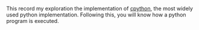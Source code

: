 This record my exploration the implementation of [cpython](https://github.com/python/cpython), the most widely used python implementation. Following this, you will know how  a python program is executed.



